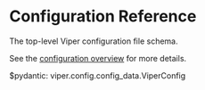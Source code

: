 # Configuration Reference

The top-level Viper configuration file schema.

See the [configuration overview](../configuration.md) for more details.

$pydantic: viper.config.config_data.ViperConfig
